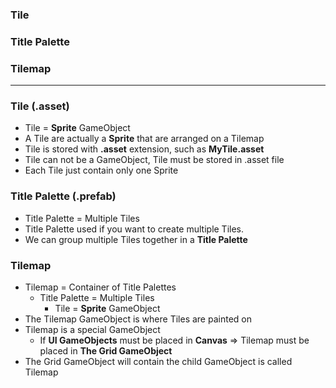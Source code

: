 
### Tile
### Title Palette
### Tilemap

---------------------------------------------------------------

### Tile (.asset)
* Tile = **Sprite** GameObject
* A Tile are actually a **Sprite** that are arranged on a Tilemap
* Tile is stored with **.asset** extension, such as **MyTile.asset**
* Tile can not be a GameObject, Tile must be stored in .asset file
* Each Tile just contain only one Sprite

### Title Palette (.prefab)
* Title Palette = Multiple Tiles
* Title Palette used if you want to create multiple Tiles.
* We can group multiple Tiles together in a **Title Palette**

### Tilemap
* Tilemap = Container of Title Palettes
  * Title Palette = Multiple Tiles
    * Tile = **Sprite** GameObject
* The Tilemap GameObject is where Tiles are painted on
* Tilemap is a special GameObject
  * If **UI GameObjects** must be placed in **Canvas** => Tilemap must be placed in **The Grid GameObject**
* The Grid GameObject will contain the child GameObject is called Tilemap 





